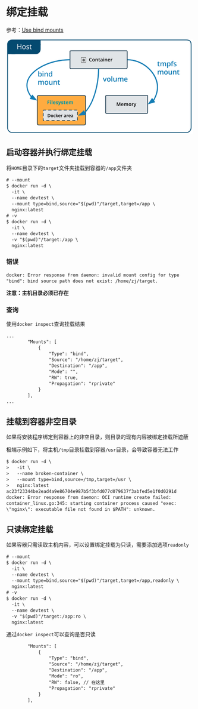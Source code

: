 
# 绑定挂载

参考：[Use bind mounts](https://docs.docker.com/storage/bind-mounts/)

![](./imgs/types-of-mounts-bind.png)

## 启动容器并执行绑定挂载

将`HOME`目录下的`target`文件夹挂载到容器的`/app`文件夹

```
# --mount
$ docker run -d \
  -it \
  --name devtest \
  --mount type=bind,source="$(pwd)"/target,target=/app \
  nginx:latest
# -v
$ docker run -d \
  -it \
  --name devtest \
  -v "$(pwd)"/target:/app \
  nginx:latest
```

### 错误

```
docker: Error response from daemon: invalid mount config for type "bind": bind source path does not exist: /home/zj/target.
```

**注意：主机目录必须已存在**

### 查询

使用`docker inspect`查询挂载结果

```
...
        "Mounts": [
            {
                "Type": "bind",
                "Source": "/home/zj/target",
                "Destination": "/app",
                "Mode": "",
                "RW": true,
                "Propagation": "rprivate"
            }
        ],
...
```

## 挂载到容器非空目录

如果将安装程序绑定到容器上的非空目录，则目录的现有内容被绑定挂载所遮蔽

极端示例如下，将主机`/tmp`目录挂载到容器`/usr`目录，会导致容器无法工作

```
$ docker run -d \
>   -it \
>   --name broken-container \
>   --mount type=bind,source=/tmp,target=/usr \
>   nginx:latest
ac23f23344be2ead4a9e86704e987b5f3bfd077d079637f3abfed5e1f0d0291d
docker: Error response from daemon: OCI runtime create failed: container_linux.go:345: starting container process caused "exec: \"nginx\": executable file not found in $PATH": unknown.
```

## 只读绑定挂载

如果容器只需读取主机内容，可以设置绑定挂载为只读，需要添加选项`readonly`

```
# --mount
$ docker run -d \
  -it \
  --name devtest \
  --mount type=bind,source="$(pwd)"/target,target=/app,readonly \
  nginx:latest
# -v
$ docker run -d \
  -it \
  --name devtest \
  -v "$(pwd)"/target:/app:ro \
  nginx:latest
```

通过`docker inspect`可以查询是否只读

```
        "Mounts": [
            {
                "Type": "bind",
                "Source": "/home/zj/target",
                "Destination": "/app",
                "Mode": "ro",
                "RW": false, // 在这里
                "Propagation": "rprivate"
            }
        ],
```

